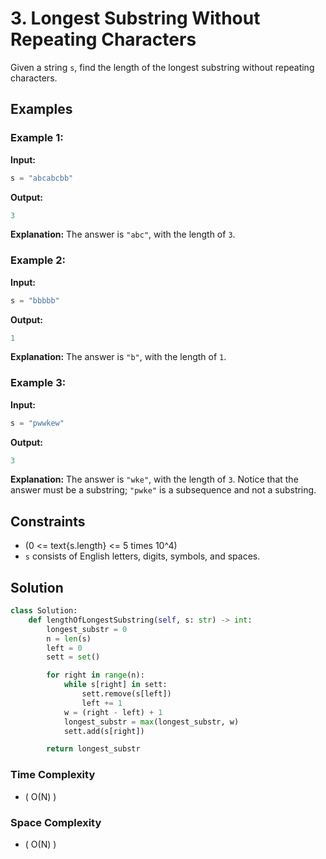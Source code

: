 # 3. Longest Substring Without Repeating Characters

Given a string `s`, find the length of the longest substring without repeating characters.

## Examples

### Example 1:

**Input:** 
```python
s = "abcabcbb"
```
**Output:** 
```python
3
```
**Explanation:** 
The answer is `"abc"`, with the length of `3`.

### Example 2:

**Input:** 
```python
s = "bbbbb"
```
**Output:** 
```python
1
```
**Explanation:** 
The answer is `"b"`, with the length of `1`.

### Example 3:

**Input:** 
```python
s = "pwwkew"
```
**Output:** 
```python
3
```
**Explanation:** 
The answer is `"wke"`, with the length of `3`. Notice that the answer must be a substring; `"pwke"` is a subsequence and not a substring.

## Constraints

- (0 <= text{s.length} <= 5 times 10^4)
- `s` consists of English letters, digits, symbols, and spaces.

## Solution

```python
class Solution:
    def lengthOfLongestSubstring(self, s: str) -> int:
        longest_substr = 0
        n = len(s)
        left = 0
        sett = set()

        for right in range(n):
            while s[right] in sett:
                sett.remove(s[left])
                left += 1
            w = (right - left) + 1
            longest_substr = max(longest_substr, w)
            sett.add(s[right])

        return longest_substr
```

### Time Complexity

- ( O(N) )

### Space Complexity

- ( O(N) )